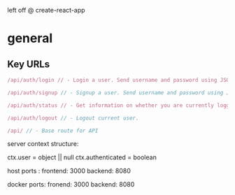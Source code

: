 left off @ create-react-app

# general

## Key URLs
```javascript
/api/auth/login // - Login a user. Send username and password using JSON in the request body.

/api/auth/signup // - Signup a user. Send username and password using JSON in the request body.

/api/auth/status // - Get information on whether you are currently logged in.

/api/auth/logout // - Logout current user.

/api/ // - Base route for API
```

server context structure:

ctx.user = object || null
ctx.authenticated = boolean



host ports :
  frontend: 3000
  backend: 8080

docker ports:
  fronend: 3000
  backend: 8080
